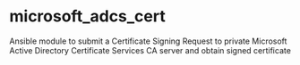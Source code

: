 # microsoft_adcs_cert
Ansible module to submit a Certificate Signing Request to private Microsoft Active Directory Certificate Services CA server and obtain signed certificate
